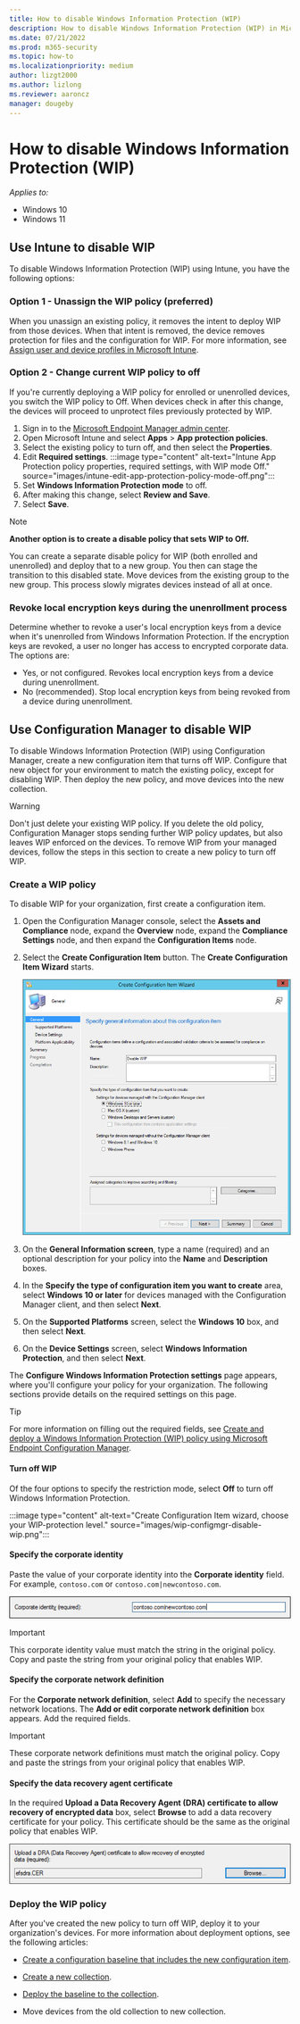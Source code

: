 ```yaml
---
title: How to disable Windows Information Protection (WIP)
description: How to disable Windows Information Protection (WIP) in Microsoft Intune or Microsoft Endpoint Configuration Manager.
ms.date: 07/21/2022
ms.prod: m365-security
ms.topic: how-to
ms.localizationpriority: medium
author: lizgt2000
ms.author: lizlong
ms.reviewer: aaroncz
manager: dougeby
---
```


# How to disable Windows Information Protection (WIP)

_Applies to:_

- Windows 10
- Windows 11

## Use Intune to disable WIP

To disable Windows Information Protection (WIP) using Intune, you have the following options:

### Option 1 - Unassign the WIP policy (preferred)

When you unassign an existing policy, it removes the intent to deploy WIP from those devices. When that intent is removed, the device removes protection for files and the configuration for WIP. For more information, see [Assign user and device profiles in Microsoft Intune](/mem/intune/configuration/device-profile-assign).

### Option 2 - Change current WIP policy to off

If you're currently deploying a WIP policy for enrolled or unenrolled devices, you switch the WIP policy to Off. When devices check in after this change, the devices will proceed to unprotect files previously protected by WIP.

1. Sign in to the [Microsoft Endpoint Manager admin center](https://endpoint.microsoft.com).
1. Open Microsoft Intune and select **Apps** > **App protection policies**.
1. Select the existing policy to turn off, and then select the **Properties**.
1. Edit **Required settings**.
    :::image type="content" alt-text="Intune App Protection policy properties, required settings, with WIP mode Off." source="images/intune-edit-app-protection-policy-mode-off.png":::
1. Set **Windows Information Protection mode** to off.
1. After making this change, select **Review and Save**.
1. Select **Save**.

> [!NOTE]
> **Another option is to create a disable policy that sets WIP to Off.**
>
> You can create a separate disable policy for WIP (both enrolled and unenrolled) and deploy that to a new group. You then can stage the transition to this disabled state. Move devices from the existing group to the new group. This process slowly migrates devices instead of all at once.

### Revoke local encryption keys during the unenrollment process

Determine whether to revoke a user's local encryption keys from a device when it's unenrolled from Windows Information Protection. If the encryption keys are revoked, a user no longer has access to encrypted corporate data. The options are:

- Yes, or not configured. Revokes local encryption keys from a device during unenrollment.
- No (recommended). Stop local encryption keys from being revoked from a device during unenrollment.

## Use Configuration Manager to disable WIP

To disable Windows Information Protection (WIP) using Configuration Manager, create a new configuration item that turns off WIP. Configure that new object for your environment to match the existing policy, except for disabling WIP. Then deploy the new policy, and move devices into the new collection.

> [!WARNING]
> Don't just delete your existing WIP policy. If you delete the old policy, Configuration Manager stops sending further WIP policy updates, but also leaves WIP enforced on the devices. To remove WIP from your managed devices, follow the steps in this section to create a new policy to turn off WIP.

### Create a WIP policy

To disable WIP for your organization, first create a configuration item.

1. Open the Configuration Manager console, select the **Assets and Compliance** node, expand the **Overview** node, expand the **Compliance Settings** node, and then expand the **Configuration Items** node.

2. Select the **Create Configuration Item** button.
    The **Create Configuration Item Wizard** starts.

    ![Create Configuration Item wizard, define the configuration item and choose the configuration type.](images/wip-configmgr-generalscreen-off.png)

3. On the **General Information screen**, type a name (required) and an optional description for your policy into the **Name** and **Description** boxes.

4. In the **Specify the type of configuration item you want to create** area, select **Windows 10 or later** for devices managed with the Configuration Manager client, and then select **Next**.

5. On the **Supported Platforms** screen, select the **Windows 10** box, and then select **Next**.

6. On the **Device Settings** screen, select **Windows Information Protection**, and then select **Next**.

The **Configure Windows Information Protection settings** page appears, where you'll configure your policy for your organization. The following sections provide details on the required settings on this page.

> [!TIP]
> For more information on filling out the required fields, see [Create and deploy a Windows Information Protection (WIP) policy using Microsoft Endpoint Configuration Manager](/windows/security/information-protection/windows-information-protection/create-wip-policy-using-configmgr).

#### Turn off WIP

Of the four options to specify the restriction mode, select **Off** to turn off Windows Information Protection.

:::image type="content" alt-text="Create Configuration Item wizard, choose your WIP-protection level." source="images/wip-configmgr-disable-wip.png":::

#### Specify the corporate identity

Paste the value of your corporate identity into the **Corporate identity** field. For example, `contoso.com` or `contoso.com|newcontoso.com`.

![Create Configuration Item wizard, Add the primary Internet domain for your enterprise identity.](images/wip-configmgr-corp-identity.png)

> [!IMPORTANT]
> This corporate identity value must match the string in the original policy. Copy and paste the string from your original policy that enables WIP.

#### Specify the corporate network definition

For the **Corporate network definition**, select **Add** to specify the necessary network locations. The **Add or edit corporate network definition** box appears. Add the required fields.

> [!IMPORTANT]
> These corporate network definitions must match the original policy. Copy and paste the strings from your original policy that enables WIP.

#### Specify the data recovery agent certificate

In the required **Upload a Data Recovery Agent (DRA) certificate to allow recovery of encrypted data** box, select **Browse** to add a data recovery certificate for your policy. This certificate should be the same as the original policy that enables WIP.

![Create Configuration Item wizard, Add a data recovery agent (DRA) certificate.](images/wip-configmgr-dra.png)

### Deploy the WIP policy

After you've created the new policy to turn off WIP, deploy it to your organization's devices. For more information about deployment options, see the following articles:

- [Create a configuration baseline that includes the new configuration item](/mem/configmgr/compliance/deploy-use/create-configuration-baselines).

- [Create a new collection](/mem/configmgr/core/clients/manage/collections/create-collections).

- [Deploy the baseline to the collection](/mem/configmgr/compliance/deploy-use/deploy-configuration-baselines).

- Move devices from the old collection to new collection.
